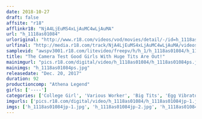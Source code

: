 ```yaml
---
date: 2018-10-27
draft: false
affsite: "r18"
afflinkr18: "NjA4LjEuMS4xLjAuMC4wLjAuMA"
url: "h_1118as01084"
urloriginal: "http://www.r18.com/videos/vod/movies/detail/-/id=h_1118as01084"
urlfinal: "http://media.r18.com/track/NjA4LjEuMS4xLjAuMC4wLjAuMA/videos/vod/movies/detail/-/id=h_1118as01084"
samplevid: "awspv3001.r18.com/litevideo/freepv/h/h_1/h_1118as01084/h_1118as01084_dmb_s.mp4"
title: "The Camera Test Good Girls With Huge Tits Are Out!"
mainimgurl: "pics.r18.com/digital/video/h_1118as01084/h_1118as01084ps.jpg"
mainimgs: "h_1118as01084ps.jpg"
releasedate: "Dec. 20, 2017"
duration: 92
productioncomp: "Athena Legend"
girls: ['----']
categories: ['College Girl', 'Various Worker', 'Big Tits', 'Egg Vibrator']
imgurls: ['pics.r18.com/digital/video/h_1118as01084/h_1118as01084jp-1.jpg', 'pics.r18.com/digital/video/h_1118as01084/h_1118as01084jp-2.jpg', 'pics.r18.com/digital/video/h_1118as01084/h_1118as01084jp-3.jpg', 'pics.r18.com/digital/video/h_1118as01084/h_1118as01084jp-4.jpg', 'pics.r18.com/digital/video/h_1118as01084/h_1118as01084jp-5.jpg', 'pics.r18.com/digital/video/h_1118as01084/h_1118as01084jp-6.jpg', 'pics.r18.com/digital/video/h_1118as01084/h_1118as01084jp-7.jpg', 'pics.r18.com/digital/video/h_1118as01084/h_1118as01084jp-8.jpg', 'pics.r18.com/digital/video/h_1118as01084/h_1118as01084jp-9.jpg', 'pics.r18.com/digital/video/h_1118as01084/h_1118as01084jp-10.jpg', 'pics.r18.com/digital/video/h_1118as01084/h_1118as01084jp-11.jpg', 'pics.r18.com/digital/video/h_1118as01084/h_1118as01084jp-12.jpg', 'pics.r18.com/digital/video/h_1118as01084/h_1118as01084jp-13.jpg', 'pics.r18.com/digital/video/h_1118as01084/h_1118as01084jp-14.jpg', 'pics.r18.com/digital/video/h_1118as01084/h_1118as01084jp-15.jpg', 'pics.r18.com/digital/video/h_1118as01084/h_1118as01084jp-16.jpg', 'pics.r18.com/digital/video/h_1118as01084/h_1118as01084jp-17.jpg', 'pics.r18.com/digital/video/h_1118as01084/h_1118as01084jp-18.jpg', 'pics.r18.com/digital/video/h_1118as01084/h_1118as01084jp-19.jpg', 'pics.r18.com/digital/video/h_1118as01084/h_1118as01084jp-20.jpg']
imgs: ['h_1118as01084jp-1.jpg', 'h_1118as01084jp-2.jpg', 'h_1118as01084jp-3.jpg', 'h_1118as01084jp-4.jpg', 'h_1118as01084jp-5.jpg', 'h_1118as01084jp-6.jpg', 'h_1118as01084jp-7.jpg', 'h_1118as01084jp-8.jpg', 'h_1118as01084jp-9.jpg', 'h_1118as01084jp-10.jpg', 'h_1118as01084jp-11.jpg', 'h_1118as01084jp-12.jpg', 'h_1118as01084jp-13.jpg', 'h_1118as01084jp-14.jpg', 'h_1118as01084jp-15.jpg', 'h_1118as01084jp-16.jpg', 'h_1118as01084jp-17.jpg', 'h_1118as01084jp-18.jpg', 'h_1118as01084jp-19.jpg', 'h_1118as01084jp-20.jpg']
---
```

